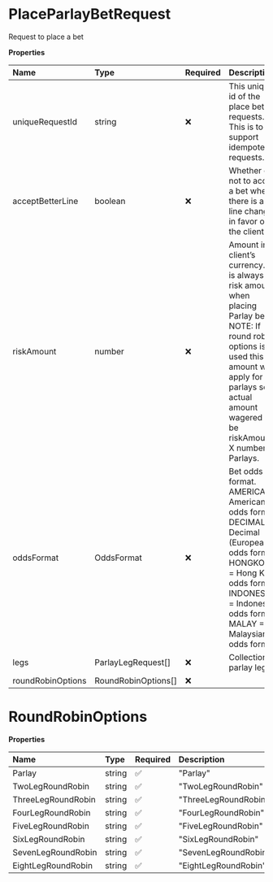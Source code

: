 # PlaceParlayBetRequest

Request to place a bet

**Properties**

| Name              | Type                | Required | Description                                                                                                                                                                                                                 |
| :---------------- | :------------------ | :------- | :-------------------------------------------------------------------------------------------------------------------------------------------------------------------------------------------------------------------------- |
| uniqueRequestId   | string              | ❌       | This unique id of the place bet requests. This is to support idempotent requests.                                                                                                                                           |
| acceptBetterLine  | boolean             | ❌       | Whether or not to accept a bet when there is a line change in favor of the client.                                                                                                                                          |
| riskAmount        | number              | ❌       | Amount in client’s currency. It is always risk amount when placing Parlay bets NOTE: If round robin options is used this amount will apply for all parlays so actual amount wagered will be riskAmount X number of Parlays. |
| oddsFormat        | OddsFormat          | ❌       | Bet odds format. AMERICAN = American odds format, DECIMAL = Decimal (European) odds format, HONGKONG = Hong Kong odds format, INDONESIAN = Indonesian odds format, MALAY = Malaysian odds format                            |
| legs              | ParlayLegRequest[]  | ❌       | Collection of parlay legs.                                                                                                                                                                                                  |
| roundRobinOptions | RoundRobinOptions[] | ❌       |                                                                                                                                                                                                                             |

# RoundRobinOptions

**Properties**

| Name               | Type   | Required | Description          |
| :----------------- | :----- | :------- | :------------------- |
| Parlay             | string | ✅       | "Parlay"             |
| TwoLegRoundRobin   | string | ✅       | "TwoLegRoundRobin"   |
| ThreeLegRoundRobin | string | ✅       | "ThreeLegRoundRobin" |
| FourLegRoundRobin  | string | ✅       | "FourLegRoundRobin"  |
| FiveLegRoundRobin  | string | ✅       | "FiveLegRoundRobin"  |
| SixLegRoundRobin   | string | ✅       | "SixLegRoundRobin"   |
| SevenLegRoundRobin | string | ✅       | "SevenLegRoundRobin" |
| EightLegRoundRobin | string | ✅       | "EightLegRoundRobin" |

